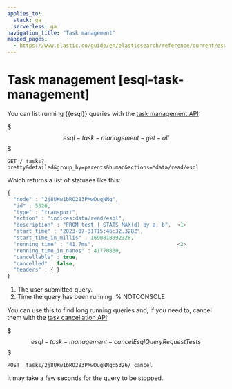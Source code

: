 ```yaml
---
applies_to:
  stack: ga
  serverless: ga
navigation_title: "Task management"
mapped_pages:
  - https://www.elastic.co/guide/en/elasticsearch/reference/current/esql-task-management.html
---
```




# Task management [esql-task-management]


You can list running {{esql}} queries with the [task management API](https://www.elastic.co/docs/api/doc/elasticsearch/group/endpoint-tasks):

$$$esql-task-management-get-all$$$

```console
GET /_tasks?pretty&detailed&group_by=parents&human&actions=*data/read/esql
```

Which returns a list of statuses like this:

```js
{
  "node" : "2j8UKw1bRO283PMwDugNNg",
  "id" : 5326,
  "type" : "transport",
  "action" : "indices:data/read/esql",
  "description" : "FROM test | STATS MAX(d) by a, b",  <1>
  "start_time" : "2023-07-31T15:46:32.328Z",
  "start_time_in_millis" : 1690818392328,
  "running_time" : "41.7ms",                           <2>
  "running_time_in_nanos" : 41770830,
  "cancellable" : true,
  "cancelled" : false,
  "headers" : { }
}
```

1. The user submitted query.
2. Time the query has been running.
%  NOTCONSOLE

You can use this to find long running queries and, if you need to, cancel them with the [task cancellation API](https://www.elastic.co/docs/api/doc/elasticsearch/group/endpoint-tasks#task-cancellation):

$$$esql-task-management-cancelEsqlQueryRequestTests$$$

```console
POST _tasks/2j8UKw1bRO283PMwDugNNg:5326/_cancel
```

It may take a few seconds for the query to be stopped.

